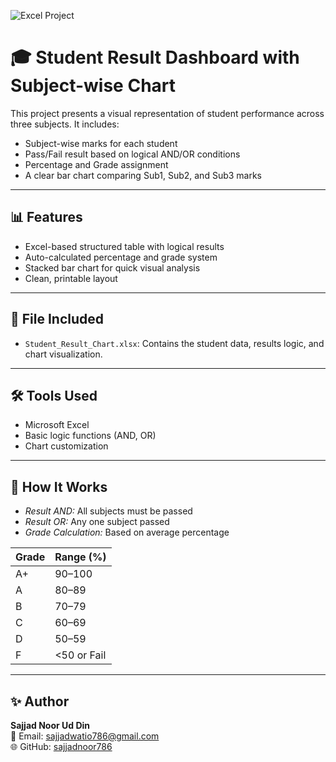 ![Excel Project](https://img.shields.io/badge/Made%20With-Excel-217346?logo=microsoft-excel&logoColor=white&style=for-the-badge)

# 🎓 Student Result Dashboard with Subject-wise Chart

This project presents a visual representation of student performance across three subjects. It includes:

- Subject-wise marks for each student
- Pass/Fail result based on logical AND/OR conditions
- Percentage and Grade assignment
- A clear bar chart comparing Sub1, Sub2, and Sub3 marks

---

## 📊 Features
- Excel-based structured table with logical results
- Auto-calculated percentage and grade system
- Stacked bar chart for quick visual analysis
- Clean, printable layout

---

## 📁 File Included
- `Student_Result_Chart.xlsx`: Contains the student data, results logic, and chart visualization.

---

## 🛠 Tools Used
- Microsoft Excel
- Basic logic functions (AND, OR)
- Chart customization

---

## 🧠 How It Works
- *Result AND:* All subjects must be passed
- *Result OR:* Any one subject passed
- *Grade Calculation:* Based on average percentage

| Grade | Range (%) |
|-------|------------|
| A+    | 90–100     |
| A     | 80–89      |
| B     | 70–79      |
| C     | 60–69      |
| D     | 50–59      |
| F     | <50 or Fail |

---

## ✨ Author
**Sajjad Noor Ud Din**  
📧 Email: [sajjadwatio786@gmail.com](mailto:sajjadwatio786@gmail.com)  
🌐 GitHub: [sajjadnoor786](https://github.com/sajjadnoor786)

